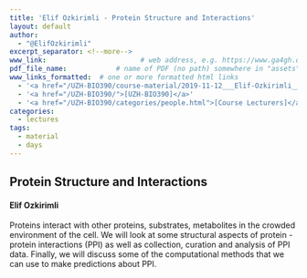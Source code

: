 ```yaml
---
title: 'Elif Ozkirimli - Protein Structure and Interactions'
layout: default
author:
  - "@ElifOzkirimli"
excerpt_separator: <!--more-->
www_link: 						# web address, e.g. https://www.ga4gh.org; auto-linked
pdf_file_name: 			  # name of PDF (no path) somewhere in "assets"; auto-linked
www_links_formatted:  # one or more formatted html links
  - '<a href="/UZH-BIO390/course-material/2019-11-12___Elif-Ozkirimli__Protein-Protein-Interactions__UZH-BIO90-HS19-lecture08.pdf">[Lecture slides - PDF]</a>'
  - '<a href="/UZH-BIO390/">[UZH-BIO390]</a>'
  - '<a href="/UZH-BIO390/categories/people.html">[Course Lecturers]</a>'
categories:
  - lectures
tags:
  - material
  - days
---
```


##  Protein Structure and Interactions 
#### Elif Ozkirimli 

Proteins interact with other proteins, substrates, metabolites in the crowded environment of the cell. We will look at some structural aspects of protein - protein interactions (PPI) as well as collection, curation and analysis of PPI data. Finally, we will discuss some of the computational methods that we can use to make predictions about PPI.

<!--more-->



